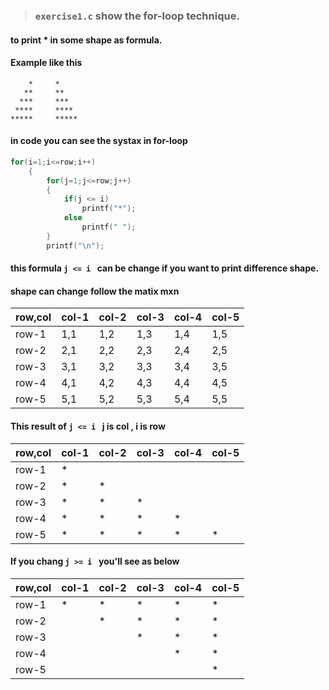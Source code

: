 > ### `exercise1.c` show the for-loop technique.
#### to print * in some shape as formula.
#### Example like this
```
    *     *
   **     **
  ***     ***
 ****     ****
*****     *****
```

#### in code you can see the systax in for-loop
``` C
for(i=1;i<=row;i++)
    {
        for(j=1;j<=row;j++)
        {
            if(j <= i)
                printf("*");
            else
                printf(" ");
        }
        printf("\n");
 ```
 
 #### this formula `j <= i ` can be change if you want to print difference shape.

 #### shape can change follow the matix mxn

| row,col | col-1 | col-2 | col-3 | col-4 | col-5 |
|---------|-------|-------|-------|-------|-------|
| row-1   | 1,1   | 1,2   | 1,3   | 1,4   | 1,5   |
| row-2   | 2,1   | 2,2   | 2,3   | 2,4   | 2,5   |
| row-3   | 3,1   | 3,2   | 3,3   | 3,4   | 3,5   |
| row-4   | 4,1   | 4,2   | 4,3   | 4,4   | 4,5   |
| row-5   | 5,1   | 5,2   | 5,3   | 5,4   | 5,5   |


 ####  This result of `j <= i ` j is col , i is row
 | row,col | col-1 | col-2 | col-3 | col-4 | col-5 |
|---------|-------|-------|-------|-------|-------|
| row-1   | *     |       |       |       |       |
| row-2   | *     | *     |       |       |       |
| row-3   | *     | *     | *     |       |       |
| row-4   | *     | *     | *     | *     |       |
| row-5   | *     | *     | *     | *     | *     |


 #### If you chang `j >= i ` you'll see as below
 | row,col | col-1 | col-2 | col-3 | col-4 | col-5 |
|---------|-------|-------|-------|-------|-------|
| row-1   | *     | *     | *     | *     | *     |
| row-2   |       | *     | *     | *     | *     |
| row-3   |       |       | *     | *     | *     |
| row-4   |       |       |       | *     | *     |
| row-5   |       |       |       |       | *     |

